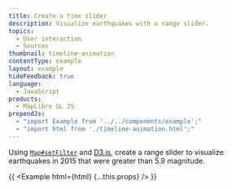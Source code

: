 ```yaml
---
title: Create a time slider
description: Visualize earthquakes with a range slider.
topics:
  - User interaction
  - Sources
thumbnail: timeline-animation
contentType: example
layout: example
hideFeedback: true
language:
  - JavaScript
products:
  - MapLibre GL JS
prependJs:
  - "import Example from '../../components/example';"
  - "import html from './timeline-animation.html';"
---
```


Using [`Map#setFilter`](https://u-n-l.github.io/unl-map-js-docs/api/map/#map#setfilter) and [D3.js](https://d3js.org/), create a range slider to visualize earthquakes in 2015 that were greater than 5.9 magnitude.

{{ <Example html={html} {...this.props} /> }}
